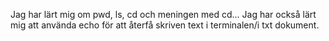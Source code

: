 Jag har lärt mig om pwd, ls, cd och meningen med cd... Jag har också lärt mig att använda echo för att återfå skriven text 
i terminalen/i txt dokument. 